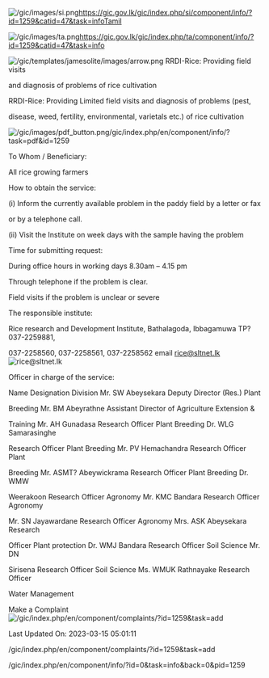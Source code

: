<!-- Source: https://gic.gov.lk/gic/index.php/en/component/info/?id=1259&catid=47&task=info -->

![/gic/images/si.png](/gic/images/si.png)https://gic.gov.lk/gic/index.php/si/component/info/?id=1259&catid=47&task=infoTamil

![/gic/images/ta.png](/gic/images/ta.png)https://gic.gov.lk/gic/index.php/ta/component/info/?id=1259&catid=47&task=info

![/gic/templates/jamesolite/images/arrow.png](/gic/templates/jamesolite/images/arrow.png) RRDI-Rice: Providing field visits

and diagnosis of problems of rice cultivation

RRDI-Rice: Providing Limited field visits and diagnosis of problems (pest,

disease, weed, fertility, environmental, varietals etc.) of rice cultivation

![/gic/images/pdf_button.png](/gic/images/pdf_button.png)/gic/index.php/en/component/info/?task=pdf&id=1259

To Whom / Beneficiary:

All rice growing farmers

How to obtain the service:

(i) Inform the currently available problem in the paddy field by a letter or fax

or by a telephone call.

(ii) Visit the Institute on week days with the sample having the problem

Time for submitting request:

During office hours in working days 8.30am – 4.15 pm

Through telephone if the problem is clear.

Field visits if the problem is unclear or severe

The responsible institute:

Rice research and Development Institute, Bathalagoda, Ibbagamuwa TP?037-2259881,

037-2258560, 037-2258561, 037-2258562 email rice@sltnet.lk ![rice@sltnet.lk](rice@sltnet.lk)

Officer in charge of the service:

Name Designation Division Mr. SW Abeysekara Deputy Director (Res.) Plant

Breeding Mr. BM Abeyrathne Assistant Director of Agriculture Extension &

Training Mr. AH Gunadasa Research Officer Plant Breeding Dr. WLG Samarasinghe

Research Officer Plant Breeding Mr. PV Hemachandra Research Officer Plant

Breeding Mr. ASMT? Abeywickrama Research Officer Plant Breeding Dr. WMW

Weerakoon Research Officer Agronomy Mr. KMC Bandara Research Officer Agronomy

Mr. SN Jayawardane Research Officer Agronomy Mrs. ASK Abeysekara Research

Officer Plant protection Dr. WMJ Bandara Research Officer Soil Science Mr. DN

Sirisena Research Officer Soil Science Ms. WMUK Rathnayake Research Officer

Water Management

Make a Complaint ![/gic/index.php/en/component/complaints/?id=1259&task=add](/gic/index.php/en/component/complaints/?id=1259&task=add)

Last Updated On: 2023-03-15 05:01:11

/gic/index.php/en/component/complaints/?id=1259&task=add

/gic/index.php/en/component/info/?id=0&task=info&back=0&pid=1259